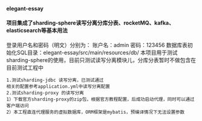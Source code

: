 #### elegant-essay 
#### 项目集成了sharding-sphere读写分离分库分表、rocketMQ、kafka、elasticsearch等基本用法
登录用户名和密码（明文）分别为：
账户名：admin
密码：123456
数据库表初始化SQL目录：elegant-essay/src/main/resources/db/
本项目用于测试sharding-sphere的使用，目前只测试读写分离模块儿，分库分表暂时不做包含在目前测试工程中
```
1.测试sharding-jdbc 读写分离，已测试通过
相关的配置参考application.yml中读写分离配置
2.测试sharding-proxy 的读写分离
1）下载官方sharding-proxy的zip包，根据官方教程配置，后成功启动代理，同时可以通过客户端访问
2）本工程直连代理服务的虚拟数据库，ORM框架是mybatis，预编译情况下无法设置参数
```
